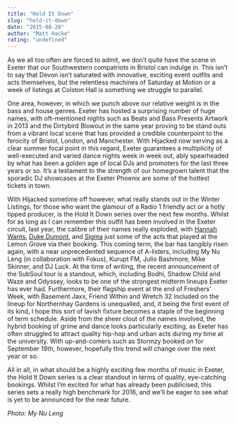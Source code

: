 ```yaml
---
title: "Hold It Down"
slug: "hold-it-down"
date: "2015-08-26"
author: "Matt Hacke"
rating: "undefined"
---
```


As we all too often are forced to admit, we don’t quite have the scene in Exeter that our Southwestern compatriots in Bristol can indulge in. This isn’t to say that Devon isn’t saturated with innovative, exciting event outfits and acts themselves, but the relentless machines of Saturday at Motion or a week of listings at Colston Hall is something we struggle to parallel.

One area, however, in which we punch above our relative weight is in the bass and house genres. Exeter has hosted a surprising number of huge names, with oft-mentioned nights such as Beats and Bass Presents Artwork in 2013 and the Dirtybird Blowout in the same year proving to be stand outs from a vibrant local scene that has provided a credible counterpoint to the ferocity of Bristol, London, and Manchester. With Hijacked now serving as a clear summer focal point in this regard, Exeter guarantees a multiplicity of well-executed and varied dance nights week in week out, ably spearheaded by what has been a golden age of local DJs and promoters for the last three years or so. It’s a testament to the strength of our homegrown talent that the sporadic DJ showcases at the Exeter Phoenix are some of the hottest tickets in town.

With Hijacked sometime off however, what really stands out in the Winter Listings, for those who want the glamour of a Radio 1 friendly act or a hotly tipped producer, is the Hold It Down series over the next few months. Whilst for as long as I can remember this outfit has been involved in the Exeter circuit, last year, the calibre of their names really exploded, with [Hannah Wants](http://pearshapedexeter.com/hannah-wants-returns/), [Duke Dumont](http://pearshapedexeter.com/duke-dumont-returns-to-exeter/), and [Sigma](http://pearshapedexeter.com/a-night-in-the-life-of-matt-hacke-sigma/) just some of the acts that played at the Lemon Grove via their booking. This coming term, the bar has tangibly risen again, with a near unprecedented sequence of A-listers, including My Nu Leng (in collaboration with Fokus), Kurupt FM, Julio Bashmore, Mike Skinner, and DJ Luck. At the time of writing, the recent announcement of the SubSoul tour is a standout, which, including Bodhi, Shadow Child and Waze and Odyssey, looks to be one of the strongest midterm lineups Exeter has ever had. Furthermore, their flagship event at the end of Freshers’ Week, with Basement Jaxx, Friend Within and Wretch 32 included on the lineup for Northernhay Gardens is unequalled, and, it being the first event of its kind, I hope this sort of lavish fixture becomes a staple of the beginning of term schedule. Aside from the sheer clout of the names involved, the hybrid booking of grime and dance looks particularly exciting, as Exeter has often struggled to attract quality hip-hop and urban acts during my time at the university. With up-and-comers such as Stormzy booked on for September 19th, however, hopefully this trend will change over the next year or so.

All in all, in what should be a highly exciting few months of music in Exeter, the Hold It Down series is a clear standout in terms of quality, eye-catching bookings. Whilst I’m excited for what has already been publicised, this series sets a really high benchmark for 2016, and we’ll be eager to see what is yet to be announced for the near future.

_Photo: My Nu Leng_
